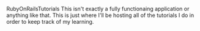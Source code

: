 RubyOnRailsTutorials
This isn't exactly a fully functionaing application or anything like that.
This is just where I'll be hosting all of the tutorials I do in order to keep track of my learning.